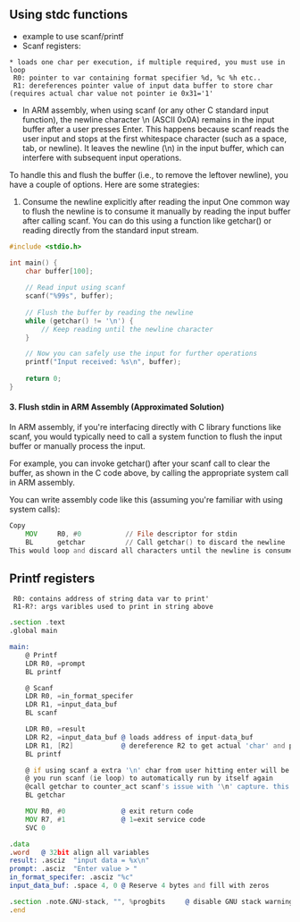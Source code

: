 ## Using stdc functions
* example to use scanf/printf
* Scanf registers:
```
* loads one char per execution, if multiple required, you must use in loop
 R0: pointer to var containing format specifier %d, %c %h etc..
 R1: dereferences pointer value of input data buffer to store char (requires actual char value not pointer ie 0x31='1'
```
* In ARM assembly, when using scanf (or any other C standard input function), the newline character \n (ASCII 0x0A) remains in the input buffer after a user presses Enter. This happens because scanf reads the user input and stops at the first whitespace character (such as a space, tab, or newline). It leaves the newline (\n) in the input buffer, which can interfere with subsequent input operations.

To handle this and flush the buffer (i.e., to remove the leftover newline), you have a couple of options. Here are some strategies:
1. Consume the newline explicitly after reading the input
One common way to flush the newline is to consume it manually by reading the input buffer after calling scanf. You can do this using a function like getchar() or reading directly from the standard input stream.
```c
#include <stdio.h>

int main() {
    char buffer[100];
    
    // Read input using scanf
    scanf("%99s", buffer);
    
    // Flush the buffer by reading the newline
    while (getchar() != '\n') {
        // Keep reading until the newline character
    }

    // Now you can safely use the input for further operations
    printf("Input received: %s\n", buffer);
    
    return 0;
}

```

#### 3. Flush stdin in ARM Assembly (Approximated Solution)
In ARM assembly, if you're interfacing directly with C library functions like scanf, you would typically need to call a system function to flush the input buffer or manually process the input.

For example, you can invoke getchar() after your scanf call to clear the buffer, as shown in the C code above, by calling the appropriate system call in ARM assembly.

You can write assembly code like this (assuming you're familiar with using system calls):

```asm
Copy
    MOV     R0, #0           // File descriptor for stdin
    BL      getchar          // Call getchar() to discard the newline
This would loop and discard all characters until the newline is consumed, ensuring that the buffer is flushed.
```

## Printf registers
```
 R0: contains address of string data var to print'
 R1-R?: args varibles used to print in string above
```
```asm
.section .text
.global main

main:
	@ Printf
	LDR R0, =prompt
	BL printf

	@ Scanf
	LDR R0, =in_format_specifer
	LDR R1, =input_data_buf
	BL scanf

	LDR R0, =result
	LDR R2, =input_data_buf @ loads address of input-data_buf
	LDR R1, [R2]			@ dereference R2 to get actual 'char' and place in R1. 
	BL printf

	@ if using scanf a extra '\n' char from user hitting enter will be captured which causes the next time 
	@ you run scanf (ie loop) to automatically run by itself again 
	@call getchar to counter_act scanf's issue with '\n' capture. this will flush the buffer
	BL getchar	

	MOV R0, #0				@ exit return code
	MOV R7, #1				@ 1=exit service code
	SVC 0

.data
.word 	@ 32bit align all variables
result: .asciz	"input data = %x\n"
prompt: .asciz	"Enter value > "
in_format_specifer: .asciz "%c"
input_data_buf: .space 4, 0 @ Reserve 4 bytes and fill with zeros

.section .note.GNU-stack, "", %progbits		@ disable GNU stack warning
.end
```
